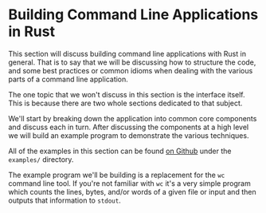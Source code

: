 # Building Command Line Applications in Rust

This section will discuss building command line applications with Rust in general. That is to say
that we will be discussing how to structure the code, and some best practices or common idioms when
dealing with the various parts of a command line application.

The one topic that we won't discuss in this section is the interface itself. This is because there
are two whole sections dedicated to that subject.

We'll start by breaking down the application into common core components and discuss each in turn.
After discussing the components at a high level we will build an example program to demonstrate the
various techniques.

All of the examples in this section can be found [on Github] under the `examples/` directory.

The example program we'll be building is a replacement for the `wc` command line tool. If you're not
familiar with `wc` it's a very simple program which counts the lines, bytes, and/or words of a given
file or input and then outputs that information to `stdout`.

[on Github]: https://github.com/kbknapp/clap-book